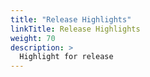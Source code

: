 ```yaml
---
title: "Release Highlights"
linkTitle: Release Highlights
weight: 70
description: >
  Highlight for release 
---
```

